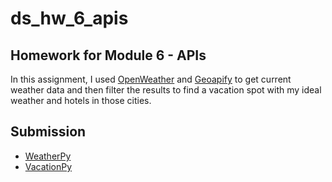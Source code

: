 # ds_hw_6_apis

## Homework for Module 6 - APIs

In this assignment, I used [OpenWeather](https://openweathermap.org/api) and [Geoapify](https://apidocs.geoapify.com/) to get current weather data and then filter the results to find a vacation spot with my ideal weather and hotels in those cities.

## Submission

- [WeatherPy](WeatherPy/WeatherPy.ipynb)
- [VacationPy](WeatherPy/VacationPy.ipynb)
